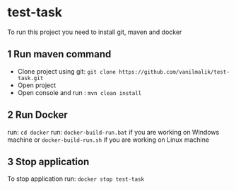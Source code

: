 # test-task

To run this project you need to install git, maven and docker

## 1 Run maven command
* Clone project using git: ```git clone https://github.com/vanilmalik/test-task.git``` 
* Open project
* Open console and run : ```mvn clean install```
## 2 Run Docker
run: ```cd docker```
run: ```docker-build-run.bat``` if you are working on Windows machine
    or  ```docker-build-run.sh``` if you are working on Linux machine
## 3 Stop application
To stop application run: ```docker stop test-task```